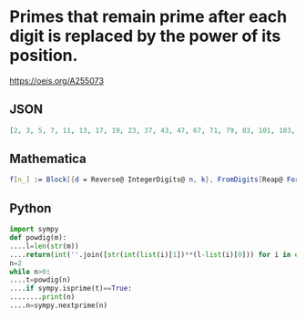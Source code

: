 # Primes that remain prime after each digit is replaced by the power of its position\.
https://oeis.org/A255073
## JSON
```JSON
[2, 3, 5, 7, 11, 13, 17, 19, 23, 37, 43, 47, 67, 71, 79, 83, 101, 103, 107, 109, 113, 131, 137, 139, 167, 173, 179, 191, 211, 241, 263, 269, 281, 307, 311, 313, 331, 337, 353, 359, 367, 397, 431, 479, 491, 503, 521, 577, 593, 601, 613, 617, 659, 673]
```
## Mathematica
```Mathematica
f[n_] := Block[{d = Reverse@ IntegerDigits@ n, k}, FromDigits[Reap@ For[k = 1, k <= Length@ d, k++, Sow[d[[k]]^k]] // Flatten // Rest // Reverse // IntegerDigits // Flatten]]; Select[Prime@ Range@ 125, PrimeQ[f@ #] &] (* _Michael De Vlieger_, Apr 02 2015 *)
```
## Python
```Python
import sympy
def powdig(m):
....l=len(str(m))
....return(int(''.join([str(int(list(i)[1])**(l-list(i)[0])) for i in enumerate(list(str(m)))])))
n=2
while n>0:
....t=powdig(n)
....if sympy.isprime(t)==True:
........print(n)
....n=sympy.nextprime(n)
```
